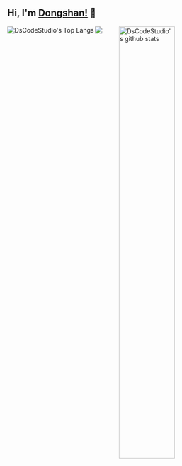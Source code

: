 <!--
 * @Author: DSCode
 * @Date: 2020-10-10 16:49:48
 * @Copyright 2020 DSCode
 * @Open Source License: MIT
 * @LastEditTime: 2020-10-31 16:18:51
 * @FilePath: \DsCodeStudio\README.md
 * @Description:
-->

## Hi, I'm [Dongshan!](https://github.dscode.top) 👋

<img src="https://github.dscode.top/assets/images/community-c4522fb406f9f37065d008cf632eeea0.svg" />

<img align="right" src="https://github-readme-stats.dscodestudio.vercel.app/api?username=DsCodeStudio&count_private=true&show_icons=true" alt="DsCodeStudio's github stats" style="width:50%"/>

<img align="left" src="https://github-readme-stats.dscodestudio.vercel.app/api/top-langs/?username=DsCodeStudio&langs_count=10&layout=compact" alt="DsCodeStudio's Top Langs"/>
